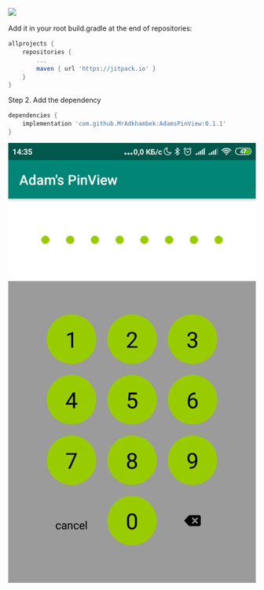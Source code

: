 [![](https://jitpack.io/v/MrAdkhambek/AdamsPinView.svg)](https://jitpack.io/#MrAdkhambek/AdamsPinView)

Add it in your root build.gradle at the end of repositories:
```gradle
allprojects {
	repositories {
		...
		maven { url 'https://jitpack.io' }
	}
}
```
Step 2. Add the dependency
```gradle
dependencies {
    implementation 'com.github.MrAdkhambek:AdamsPinView:0.1.1'
}
```

![My image](https://github.com/MrAdkhambek/AdamsPinView/blob/master/image/Screenshot_2019-06-23-14-35-08-301_mr.adkhambek.adamspinview.png)
